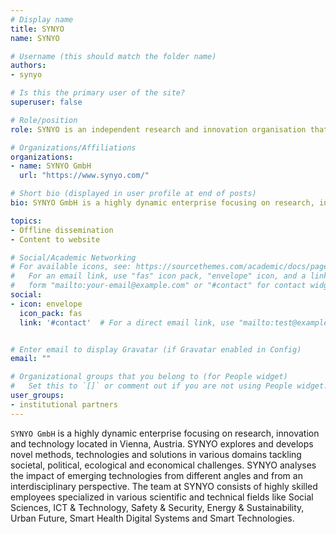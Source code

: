 ```yaml
---
# Display name
title: SYNYO
name: SYNYO

# Username (this should match the folder name)
authors:
- synyo

# Is this the primary user of the site?
superuser: false

# Role/position
role: SYNYO is an independent research and innovation organisation that develops new approaches for addressing major societal challenges.

# Organizations/Affiliations
organizations:
- name: SYNYO GmbH
  url: "https://www.synyo.com/"

# Short bio (displayed in user profile at end of posts)
bio: SYNYO GmbH is a highly dynamic enterprise focusing on research, innovation and technology located in Vienna, Austria.

topics:
- Offline dissemination
- Content to website

# Social/Academic Networking
# For available icons, see: https://sourcethemes.com/academic/docs/page-builder/#icons
#   For an email link, use "fas" icon pack, "envelope" icon, and a link in the
#   form "mailto:your-email@example.com" or "#contact" for contact widget.
social:
- icon: envelope
  icon_pack: fas
  link: '#contact'  # For a direct email link, use "mailto:test@example.org".


# Enter email to display Gravatar (if Gravatar enabled in Config)
email: ""

# Organizational groups that you belong to (for People widget)
#   Set this to `[]` or comment out if you are not using People widget.
user_groups:
- institutional partners
---
```


`SYNYO GmbH` is a highly dynamic enterprise focusing on research, innovation and technology located in Vienna, Austria. SYNYO explores and develops novel methods, technologies and solutions in various domains tackling societal, political, ecological and economical challenges. SYNYO analyses the impact of emerging technologies from different angles and from an interdisciplinary perspective. The team at SYNYO consists of highly skilled employees specialized in various scientific and technical fields like Social Sciences, ICT & Technology, Safety & Security, Energy & Sustainability, Urban Future, Smart Health Digital Systems and Smart Technologies.
